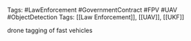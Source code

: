 Tags: #LawEnforcement #GovernmentContract #FPV #UAV #ObjectDetection
Tags: [[Law Enforcement]], [[UAV]], [[UKF]]


drone tagging of fast vehicles
